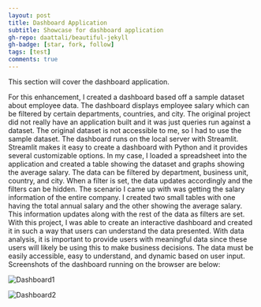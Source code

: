 ```yaml
---
layout: post
title: Dashboard Application
subtitle: Showcase for dashboard application
gh-repo: daattali/beautiful-jekyll
gh-badge: [star, fork, follow]
tags: [test]
comments: true
---
```


This section will cover the dashboard application.

For this enhancement, I created a dashboard based off a sample dataset about employee data. The dashboard displays employee salary which can be filtered by certain departments, countries, and city. The original project did not really have an application built and it was just queries run against a dataset. The original dataset is not accessible to me, so I had to use the sample dataset.
The dashboard runs on the local server with Streamlit. Streamlit makes it easy to create a dashboard with Python and it provides several customizable options. In my case, I loaded a spreadsheet into the application and created a table showing the dataset and graphs showing the average salary. The data can be filtered by department, business unit, country, and city. When a filter is set, the data updates accordingly and the filters can be hidden.
The scenario I came up with was getting the salary information of the entire company. I created two small tables with one having the total annual salary and the other showing the average salary. This information updates along with the rest of the data as filters are set. With this project, I was able to create an interactive dashboard and created it in such a way that users can understand the data presented. With data analysis, it is important to provide users with meaningful data since these users will likely be using this to make business decisions. The data must be easily accessible, easy to understand, and dynamic based on user input.
Screenshots of the dashboard running on the browser are below:

![Dashboard1](https://github.com/Fxvargas/Fxvargas.github.io/assets/61395074/1b0e0f78-02a5-4545-995f-430fb4cc454c)

![Dashboard2](https://github.com/Fxvargas/Fxvargas.github.io/assets/61395074/cb2c96e1-3d8a-4368-922f-f0012b0f6d4f)

